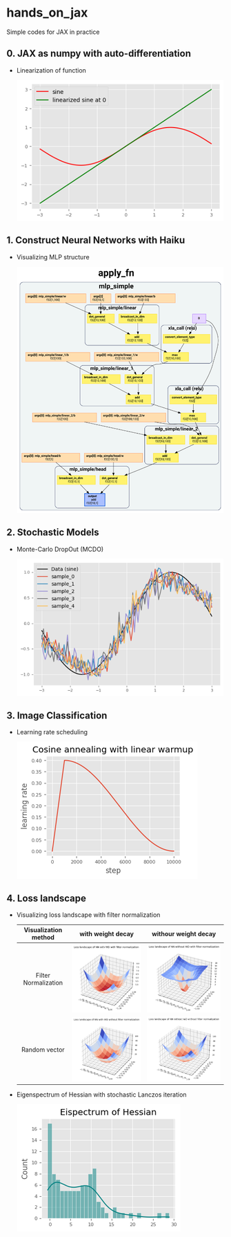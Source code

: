 # hands_on_jax
Simple codes for JAX in practice

## 0. JAX as numpy with auto-differentiation

* Linearization of function
  
  ![](./figs/linearization.png)

## 1. Construct Neural Networks with Haiku

* Visualizing MLP structure
  
  ![](./figs/mlp.svg)

## 2. Stochastic Models

* Monte-Carlo DropOut (MCDO)
  
  ![](./figs/mcdo.png)

## 3. Image Classification

* Learning rate scheduling
  
  ![](./figs/lr_sched.png)

## 4. Loss landscape

* Visualizing loss landscape with filter normalization
  
  | Visualization method | with weight decay | withour weight decay |
  |:---:|:---:|:---:|
  | Filter Normalization | ![](./figs/wd_fn.png) | ![](./figs/wowd_fn.png) |
  | Random vector | ![](./figs/wd_rv.png) | ![](./figs/wowd_rv.png) |

* Eigenspectrum of Hessian with stochastic Lanczos iteration

  ![](figs/hessian_eigenspectrum.png)